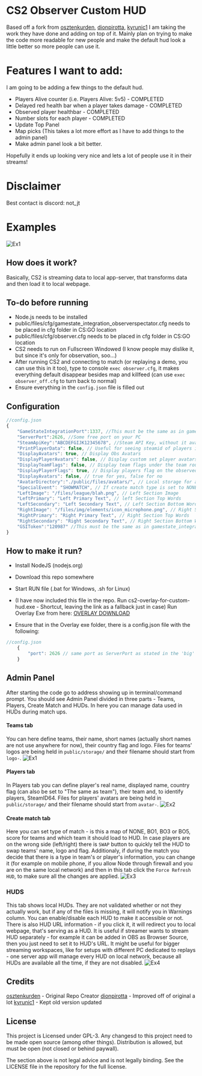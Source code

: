 # CS2 Observer Custom HUD

Based off a fork from [osztenkurden](https://github.com/osztenkurden), [dionpirotta](https://github.com/dionpirotta), [kyrunic1](https://github.com/kyrunic1/)
I am taking the work they have done and adding on top of it. Mainly plan on trying to make the code more readable for new people and make the default hud look a little better so more people can use it.

# Features I want to add:
I am going to be adding a few things to the default hud.

- Players Alive counter (i.e. Players Alive: 5v5) - COMPLETED
- Delayed red health bar when a player takes damage - COMPLETED
- Observed player healthbar - COMPLETED
- Number slots for each player - COMPLETED
- Update Top Panel
- Map picks (This takes a lot more effort as I have to add things to the admin panel)
- Make admin panel look a bit better.

Hopefully it ends up looking very nice and lets a lot of people use it in their streams!
    

# Disclaimer

Best contact is discord: not_jt

# Examples

![Ex1](https://i.imgur.com/wk31ES9.png)
## How does it work?

Basically, CS2 is streaming data to local app-server, that transforms data and then load it to local webpage.

## To-do before running

- Node.js needs to be installed
- public/files/cfg/gamestate_integration_observerspectator.cfg needs to be placed in cfg folder in CS:GO location
- public/files/cfg/observer.cfg needs to be placed in cfg folder in CS:GO location
- CS2 needs to run on Fullscreen Windowed (I know people may dislike it, but since it's only for observation, soo...)
- After running CS2 and connecting to match (or replaying a demo, you can use this in it too), type to console `exec observer.cfg`, it makes everything default disappear besides map and killfeed (can use `exec observer_off.cfg` to turn back to normal)
- Ensure everything in the `config.json` file is filled out

## Configuration

```javascript
//config.json
{
    "GameStateIntegrationPort":1337, //This must be the same as in gamestate_integration_observerspectator.cfg,
    "ServerPort":2626, //Some free port on your PC
    "SteamApiKey":"ABCDEFGIJK12345678", //Steam API Key, without it avatars won't work
    "PrintPlayerData": false, // Useful for seeing steamid of players in the game to add to players database
    "DisplayAvatars": true, // Display Obs Avatars
    "DisplayPlayerAvatars": false, // Display custom set player avatars from the players database
    "DisplayTeamFlags": false, // Display team flags under the team rounds score
    "DisplayPlayerFlags": true, // Display players flag on the observed player section
    "DisplayAvatars": false, // true for yes, false for no
    "AvatarDirectory":"./public/files/avatars/", // Local storage for avatars
    "SpecialEvent": "SHOWMATCH", // If create match type is set to NONE, it will use this text - used for something else, just leave alone
    "LeftImage": "/files/league/blah.png", // Left Section Image
    "LeftPrimary": "Left Primary Text", // left Section Top Words
    "LeftSecondary": "Left Secondary Text", // Left Section Bottom Words
    "RightImage": "/files/img/elements/icon_microphone.png", // Right Section Image
    "RightPrimary": "Right Primary Text", // Right Section Top Words
    "RightSecondary": "Right Secondary Text", // Right Section Bottom Words
    "GSIToken":"120987" //This must be the same as in gamestate_integration_observerspectator.cfg
}
```

## How to make it run?

- Install NodeJS (nodejs.org)
- Download this repo somewhere
- Start RUN file (.bat for Windows, .sh for Linux)
  
- (I have now included this file in the repo. Run cs2-overlay-for-custom-hud.exe - Shortcut, leaving the link as a fallback just in case) Run Overlay Exe from here: [OVERLAY DOWNLOAD](https://drive.google.com/file/d/1uByNiYqkzGJ-8JftDrm29XTUM0En375_/view?usp=sharing)
- Ensure that in the Overlay exe folder, there is a config.json file with the following:

```javascript
//config.json
    {
        "port": 2626 // same port as ServerPort as stated in the 'big' config.json file above
    }
```

## Admin Panel

After starting the code go to address showing up in terminal/command prompt. You should see Admin Panel divided in three parts - Teams, Players, Create Match and HUDs. In here you can manage data used in HUDs during match ups.

#### Teams tab

You can here define teams, their name, short names (actually short names are not use anywhere for now), their country flag and logo. Files for teams' logos are being held in `public/storage/` and their filename should start from `logo-`.
![Ex1](https://i.imgur.com/XKkRXFR.png)

#### Players tab

In Players tab you can define player's real name, displayed name, country flag (can also be set to "The same as team"), their team and, to identify players, SteamID64. Files for players' avatars are being held in `public/storage/` and their filename should start from `avatar-`.
![Ex2](https://i.imgur.com/XHJOLJ0.png)

#### Create match tab

Here you can set type of match - is this a map of NONE, BO1, BO3 or BO5, score for teams and which team it should load to HUD. In case players are on the wrong side (left/right) there is `SWAP` button to quickly tell the HUD to swap teams' name, logo and flag.
Additionaly, if during the match you decide that there is a type in team's or player's information, you can change it (for example on mobile phone, if you allow Node through firewall and you are on the same local network) and then in this tab click the `Force Refresh HUD`, to make sure all the changes are applied.
![Ex3](https://i.imgur.com/QgIbw6U.png)

### HUDS

This tab shows local HUDs. They are not validated whether or not they actually work, but if any of the files is missing, it will notify you in Warnings column.
You can enable/disable each HUD to make it accessible or not. There is also HUD URL information - if you click it, it will redirect you to local webpage, that's serving as a HUD. It is useful if streamer wants to stream HUD separately - for example it can be added in OBS as Browser Source, then you just need to set it to HUD's URL.
It might be useful for bigger streaming workspaces, like for setups with different PC dedicated to replays - one server app will manage every HUD on local network, because all HUDs are available all the time, if they are not disabled.
![Ex4](https://i.imgur.com/dKFmxbT.png)

## Credits

[osztenkurden](https://github.com/osztenkurden) - Original Repo Creator
[dionpirotta](https://github.com/dionpirotta) - Improved off of original a lot
[kyrunic1](https://github.com/kyrunic1) - Kept old version updated

## License

This project is Licensed under GPL-3. Any changesd to this project need to be made open source (among other things). Distribution is allowed, but must be open (not closed or behind paywall).

The section above is not legal advice and is not legally binding. See the LICENSE file in the repository for the full license.
